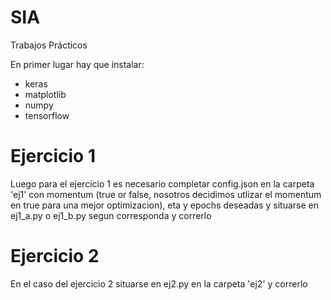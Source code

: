 # SIA
Trabajos Prácticos 

En primer lugar hay que instalar:
- keras
- matplotlib
- numpy
- tensorflow

# Ejercicio 1
Luego para el ejercicio 1 es necesario completar config.json en la carpeta 'ej1' con momentum (true or false, nosotros decidimos utlizar el momentum en true para una mejor optimizacion), eta y epochs deseadas y situarse en ej1_a.py o ej1_b.py segun corresponda y correrlo

# Ejercicio 2
En el caso del ejercicio 2 situarse en ej2.py en la carpeta 'ej2' y correrlo